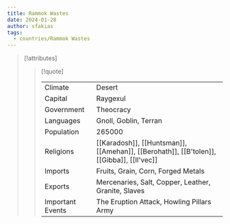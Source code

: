 ```yaml
---
title: Rammok Wastes
date: 2024-01-28
author: sfakias
tags:
  - countries/Rammok Wastes
---
```

> [!attributes]
> 
> > [!quote]
> >
> > | | |
> > | --- | --- |
> > | Climate | Desert |
> > | Capital | Raygexul |
> > | Government | Theocracy |
> > | Languages | Gnoll, Goblin, Terran |
> > | Population | 265000 |
> > | Religions | [[Karadosh]], [[Huntsman]], [[Amehan]], [[Berohath]], [[B'tolen]], [[Gibba]], [[Il'vec]] |
> > | Imports | Fruits, Grain, Corn, Forged Metals |
> > | Exports | Mercenaries, Salt, Copper, Leather, Granite, Slaves |
> > | Important Events | The Eruption Attack, Howling Pillars Army |
